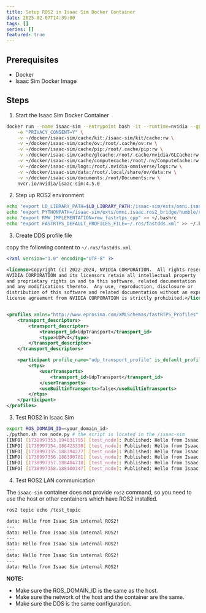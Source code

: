 ```yaml
---
title: Setup ROS2 in Isaac Sim Docker Container
date: 2025-02-07T14:39:00
tags: []
series: []
featured: true
---
```


## Prerequisites

- Docker
- Isaac Sim Docker Image


## Steps

1. Start the Isaac Sim Docker Container

```bash
docker run --name isaac-sim --entrypoint bash -it --runtime=nvidia --gpus all -e "ACCEPT_EULA=Y" --rm --network=host \
    -e "PRIVACY_CONSENT=Y" \
    -v ~/docker/isaac-sim/cache/kit:/isaac-sim/kit/cache:rw \
    -v ~/docker/isaac-sim/cache/ov:/root/.cache/ov:rw \
    -v ~/docker/isaac-sim/cache/pip:/root/.cache/pip:rw \
    -v ~/docker/isaac-sim/cache/glcache:/root/.cache/nvidia/GLCache:rw \
    -v ~/docker/isaac-sim/cache/computecache:/root/.nv/ComputeCache:rw \
    -v ~/docker/isaac-sim/logs:/root/.nvidia-omniverse/logs:rw \
    -v ~/docker/isaac-sim/data:/root/.local/share/ov/data:rw \
    -v ~/docker/isaac-sim/documents:/root/Documents:rw \
    nvcr.io/nvidia/isaac-sim:4.5.0
```

2. Step up ROS2 environment

```bash
echo "export LD_LIBRARY_PATH=$LD_LIBRARY_PATH:/isaac-sim/exts/omni.isaac.ros2_bridge/humble/lib" >> ~/.bashrc
echo "export PYTHONPATH=/isaac-sim/exts/omni.isaac.ros2_bridge/humble/rclpy/:$PYTHONPATH" >> ~/.bashrc
echo "export RMW_IMPLEMENTATION=rmw_fastrtps_cpp" >> ~/.bashrc
echo "export FASTRTPS_DEFAULT_PROFILES_FILE=~/.ros/fastdds.xml" >> ~/.bashrc
```


3. Create DDS profile file

copy the following content to `~/.ros/fastdds.xml`

```xml
<?xml version="1.0" encoding="UTF-8" ?>

<license>Copyright (c) 2022-2024, NVIDIA CORPORATION.  All rights reserved.
NVIDIA CORPORATION and its licensors retain all intellectual property
and proprietary rights in and to this software, related documentation
and any modifications thereto.  Any use, reproduction, disclosure or
distribution of this software and related documentation without an express
license agreement from NVIDIA CORPORATION is strictly prohibited.</license>


<profiles xmlns="http://www.eprosima.com/XMLSchemas/fastRTPS_Profiles" >
    <transport_descriptors>
        <transport_descriptor>
            <transport_id>UdpTransport</transport_id>
            <type>UDPv4</type>
        </transport_descriptor>
    </transport_descriptors>

    <participant profile_name="udp_transport_profile" is_default_profile="true">
        <rtps>
            <userTransports>
                <transport_id>UdpTransport</transport_id>
            </userTransports>
            <useBuiltinTransports>false</useBuiltinTransports>
        </rtps>
    </participant>
</profiles>
```

3. Test ROS2 in Isaac Sim

```bash
export ROS_DOMAIN_ID=<your_domain_id>
./python.sh ros_node.py # the script is located in the /isaac-sim
[INFO] [1738997353.194031795] [test_node]: Published: Hello from Isaac Sim internal ROS2!
[INFO] [1738997354.188423330] [test_node]: Published: Hello from Isaac Sim internal ROS2!
[INFO] [1738997355.188394277] [test_node]: Published: Hello from Isaac Sim internal ROS2!
[INFO] [1738997356.188390781] [test_node]: Published: Hello from Isaac Sim internal ROS2!
[INFO] [1738997357.188404718] [test_node]: Published: Hello from Isaac Sim internal ROS2!
[INFO] [1738997358.188400347] [test_node]: Published: Hello from Isaac Sim internal ROS2!
```

4. Test ROS2 LAN communication

The `isaac-sim` container does not provide `ros2` command, so you need to use the host or other containers which have ROS2 installed.

```bash
ros2 topic echo /test_topic

data: Hello from Isaac Sim internal ROS2!
---
data: Hello from Isaac Sim internal ROS2!
---
data: Hello from Isaac Sim internal ROS2!
---
data: Hello from Isaac Sim internal ROS2!
---
data: Hello from Isaac Sim internal ROS2!
```

**NOTE:**

- Make sure the ROS_DOMAIN_ID is the same as the host.
- Make sure the network of the host and the container are the same.
- Make sure the DDS is the same configuration.





